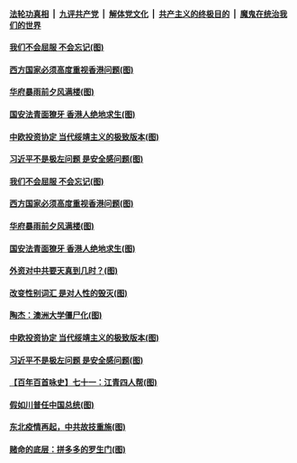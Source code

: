 

####  [法轮功真相](../../../../basic/blob/master/README.md?t=01081431) &nbsp;|&nbsp; [九评共产党](../../../../9ping.md/blob/master/README.md?t=01081431) &nbsp;|&nbsp; [解体党文化](../../../../jtdwh.md/blob/master/README.md?t=01081431)  &nbsp;|&nbsp; [共产主义的终极目的](../../../../gczydzjmd.md/blob/master/README.md?t=01081431) &nbsp;|&nbsp; [魔鬼在统治我们的世界](../../../../mgztzwmdsj.md/blob/master/README.md?t=01081431) 

#### [我们不会屈服 不会忘记(图)](../pages/p4/958409.md?t=01081431) 

#### [西方国家必须高度重视香港问题(图)](../pages/p4/958420.md?t=01081431) 

#### [华府暴雨前夕风满楼(图)](../pages/p4/958394.md?t=01081431) 

#### [国安法青面獠牙 香港人绝地求生(图)](../pages/p4/958396.md?t=01081431) 

#### [中欧投资协定 当代绥靖主义的极致版本(图)](../pages/p4/958312.md?t=01081431) 

#### [习近平不是极左问题 是安全感问题(图)](../pages/p4/958310.md?t=01081431) 

#### [我们不会屈服 不会忘记(图)](../pages/p4/958409.md?t=01081431) 

#### [西方国家必须高度重视香港问题(图)](../pages/p4/958420.md?t=01081431) 

#### [华府暴雨前夕风满楼(图)](../pages/p4/958394.md?t=01081431) 

#### [国安法青面獠牙 香港人绝地求生(图)](../pages/p4/958396.md?t=01081431) 

#### [外资对中共要天真到几时？(图)](../pages/p4/958392.md?t=01081431) 

#### [改变性别词汇 是对人性的毁灭(图)](../pages/p4/958380.md?t=01081431) 


#### [陶杰：澳洲大学僵尸化(图)](../pages/p4/958313.md?t=01081431) 

#### [中欧投资协定 当代绥靖主义的极致版本(图)](../pages/p4/958312.md?t=01081431) 

#### [习近平不是极左问题 是安全感问题(图)](../pages/p4/958310.md?t=01081431) 

#### [【百年百首咏史】七十一：江青四人帮(图)](../pages/p4/958289.md?t=01081431) 


#### [假如川普任中国总统(图)](../pages/p4/958231.md?t=01081431) 




#### [东北疫情再起，中共故技重施(图)](../pages/p4/958210.md?t=01081431) 

#### [赌命的底层：拼多多的罗生门(图)](../pages/p4/958174.md?t=01081431) 




